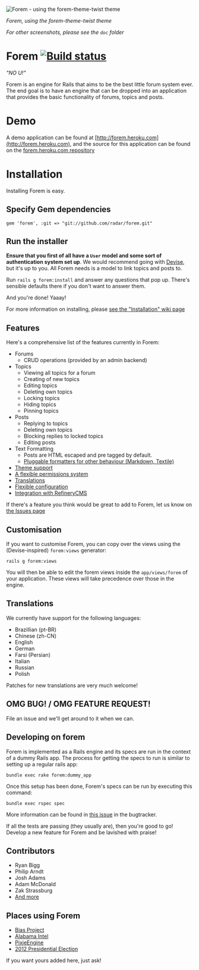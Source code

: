 ![Forem - using the forem-theme-twist theme](https://github.com/radar/forem/raw/master/doc/twist-theme-post.png)

*Forem, using the forem-theme-twist theme*

*For other screenshots, please see the `doc` folder*

# Forem [![Build status](http://travis-ci.org/radar/forem.png)](http://travis-ci.org/radar/forem)
*"NO U!"*

Forem is an engine for Rails that aims to be the best little forum system ever.
The end goal is to have an engine that can be dropped into an application that
provides the basic functionality of forums, topics and posts.

# Demo

A demo application can be found at [http://forem.heroku.com](http://forem.heroku.com), and the source for this application can be found on the [forem.heroku.com
repository](http://github.com/radar/forem.heroku.com)

# Installation

Installing Forem is easy.

## Specify Gem dependencies

    gem 'forem', :git => "git://github.com/radar/forem.git"

## Run the installer

**Ensure that you first of all have a `User` model and some sort of authentication system set up**. We would recommend going with [Devise](http://github.com/plataformatec/devise), but it's up to
you. All Forem needs is a model to link topics and posts to.

Run `rails g forem:install` and answer any questions that pop up. There's sensible defaults there if you don't want to answer them.

And you're done! Yaaay!

For more information on installing, please [see the "Installation" wiki
page](https://github.com/radar/forem/wiki/Installing---Upgrading)

## Features

Here's a comprehensive list of the features currently in Forem:

* Forums
  * CRUD operations (provided by an admin backend)
* Topics
  * Viewing all topics for a forum
  * Creating of new topics
  * Editing topics
  * Deleting own topics
  * Locking topics
  * Hiding topics
  * Pinning topics
* Posts
  * Replying to topics
  * Deleting own topics
  * Blocking replies to locked topics
  * Editing posts
* Text Formatting
  * Posts are HTML escaped and pre tagged by default.
  * [Pluggable formatters for other behaviour (Markdown, Textile)](https://github.com/radar/forem/wiki/Formatters)
* [Theme support](https://github.com/radar/forem/wiki/Theming)
* [A flexible permissions system](https://github.com/radar/forem/wiki/Authorization-System)
* [Translations](https://github.com/radar/forem/wiki/Translations)
* [Flexible configuration](https://github.com/radar/forem/wiki/Configuration)
* [Integration with
  RefineryCMS](https://github.com/radar/forem/wiki/Integration-with-RefineryCMS)

If there's a feature you think would be great to add to Forem, let us know on [the Issues
page](https://github.com/radar/forem/issues)

## Customisation

If you want to customise Forem, you can copy over the views using the (Devise-inspired) `forem:views` generator:

    rails g forem:views

You will then be able to edit the forem views inside the `app/views/forem` of your application. These views will take precedence over those in the engine.

## Translations

We currently have support for the following languages:

* Brazillian (pt-BR)
* Chinese (zh-CN)
* English
* German
* Farsi (Persian)
* Italian
* Russian
* Polish

Patches for new translations are very much welcome!

## OMG BUG! / OMG FEATURE REQUEST!

File an issue and we'll get around to it when we can.

## Developing on forem

Forem is implemented as a Rails engine and its specs are run in the context of a dummy Rails app. The process for getting the specs to run is similar to setting up a regular rails app:

    bundle exec rake forem:dummy_app

Once this setup has been done, Forem's specs can be run by executing this command:

    bundle exec rspec spec

More information can be found in [this issue](https://github.com/radar/forem/issues/24) in the bugtracker.

If all the tests are passing (they usually are), then you're good to go! Develop a new feature for Forem and be lavished with praise!

## Contributors

* Ryan Bigg
* Philip Arndt
* Josh Adams
* Adam McDonald
* Zak Strassburg
* [And more](https://github.com/radar/forem/contributors)

## Places using Forem

* [Bias Project](http://biasproject.org)
* [Alabama Intel](http://alabamaintel.com)
* [PixieEngine](http://pixieengine.com/community)
* [2012 Presidential Election](http://www.2012-presidential-election.info/network/)

If you want yours added here, just ask!

